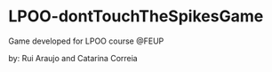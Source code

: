 # LPOO-dontTouchTheSpikesGame

Game developed for LPOO course @FEUP

by: Rui Araujo and Catarina Correia
